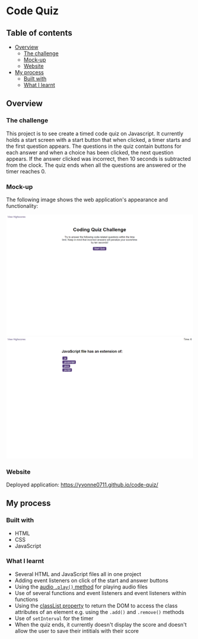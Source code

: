 # Code Quiz

## Table of contents

- [Overview](#overview)
  - [The challenge](#the-challenge)
  - [Mock-up](#mock-up)
  - [Website](#website)
- [My process](#my-process)
  - [Built with](#built-with)
  - [What I learnt](#what-i-learnt)

## Overview

### The challenge
This project is to see create a timed code quiz on Javascript. It currently holds a start screen with a start button that when clicked, a timer starts and the first question appears. The questions in the quiz contain buttons for each answer and when a choice has been clicked, the next question appears. If the answer clicked was incorrect, then 10 seconds is subtracted from the clock. The quiz ends when all the questions are answered or the timer reaches 0.

### Mock-up

The following image shows the web application's appearance and functionality:

![Start Screen](assets/images/start-screen.png)
![Quiz](assets/images/quiz.png)

### Website
Deployed application: https://yvonne0711.github.io/code-quiz/  

## My process

### Built with
- HTML
- CSS
- JavaScript

### What I learnt
- Several HTML and JavaScript files all in one project
- Adding event listeners on click of the start and answer buttons
- Using the [audio `.play()` method](https://www.w3schools.com/jsref/met_audio_play.asp#:~:text=The%20play()%20method%20starts,%2C%20attached%20on%20the%20audio) for playing audio files
- Use of several functions and event listeners and event listeners within functions
- Using the [classList property](https://developer.mozilla.org/en-US/docs/Web/API/Element/classList) to return the DOM to access the class attributes of an element e.g. using the `.add()` and `.remove()` methods
- Use of `setInterval` for the timer
- When the quiz ends, it currently doesn't display the score and doesn't allow the user to save their intitials with their score